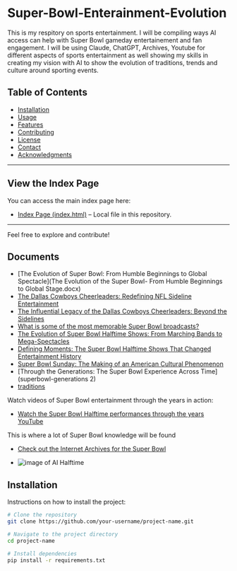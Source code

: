 # Super-Bowl-Enterainment-Evolution
This is my respitory on sports entertainment. I will be compiling ways AI access can help with Super Bowl gameday entertainement and fan engagement. 
I will be using Claude, ChatGPT, Archives, Youtube for different aspects of sports entertainment as well showing my skills in creating my vision with AI to show the evolution of traditions, trends and culture around sporting events.

## Table of Contents

- [Installation](#installation)
- [Usage](#usage)
- [Features](#features)
- [Contributing](#contributing)
- [License](#license)
- [Contact](#contact)
- [Acknowledgments](#acknowledgments)
---

## View the Index Page

You can access the main index page here:

- [Index Page (index.html)](index.html) – Local file in this repository.


---

Feel free to explore and contribute!

## Documents 

- [The Evolution of Super Bowl: From Humble Beginnings to Global Spectacle](The Evolution of the Super Bowl- From Humble Beginnings to Global Stage.docx)
- [The Dallas Cowboys Cheerleaders: Redefining NFL Sideline Entertainment]()
- [The Influential Legacy of the Dallas Cowboys Cheerleaders: Beyond the Sidelines]()
- [What is some of the most memorable Super Bowl broadcasts?]()
- [The Evolution of Super Bowl Halftime Shows: From Marching Bands to Mega-Spectacles](superbowl-halftime-essay)
- [Defining Moments: The Super Bowl Halftime Shows That Changed Entertainment History](superbowl-performances)
- [Super Bowl Sunday: The Making of an American Cultural Phenomenon](superbowl-traditions)
- [Through the Generations: The Super Bowl Experience Across Time](superbowl-generations 2)
- [traditions](Super-bowl-traditions)

Watch videos of Super Bowl entertainment through the years in action:

- [Watch the Super Bowl Halftime performances through the years YouTube](https://youtu.be/HVx_s90cSUM?si=czh2Z88nTCOgMfvl)

This is where a lot of Super Bowl knowledge will be found
- [Check out the Internet Archives for the Super Bowl](https://archive.org/search?query=Super+Bowl)

- ![image of AI Halftime](https://github.com/jen1der/sports-entertainment/blob/main/a-photo-of-the-super-bowl-halftime-show-from-the-p-lg598xzuRd2fIqRGkd5img-frDu6_KoT92bUJ7fCks39g.jpeg?raw=true)

## Installation

Instructions on how to install the project:

```bash
# Clone the repository
git clone https://github.com/your-username/project-name.git

# Navigate to the project directory
cd project-name

# Install dependencies
pip install -r requirements.txt

